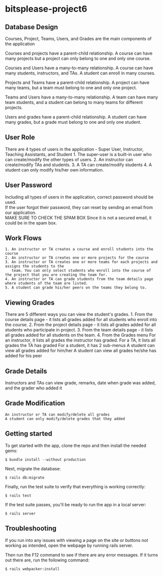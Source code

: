 # bitsplease-project6

## Database Design

Courses, Project, Teams, Users, and Grades are the main components of the application

Courses and projects have a parent-child relationship. A course can have many projects but a project 
can only belong to one and only one course.

Courses and Users have a many-to-many relationship. A course can have many students, instructors, and TAs. A student can enroll in many courses.

Projects and Teams have a parent-child relationship. A project can have many teams, but a team must belong to one and only one project.

Teams and Users have a many-to-many relationship. A team can have many team students, and a student can belong to many teams for different projects.

Users and grades have a parent-child relationship. A student can have many grades, but a grade must belong to one and only one student.

## User Role
There are 4 types of users in the application - Super User, Instructor, Teaching Assistants, and Student
    1. The super-user is a built-in user who can create/modify the other types of users.
    2. An instructor can create/modify TAs and students.
    3. A TA can create/modify students
    4. A student can only modify his/her own information.

## User Password
Including all types of users in the application, correct password should be used.  
If the user forgot their password, they can reset by sending an email from our application.  
MAKE SURE TO CHECK THE SPAM BOX
Since it is not a secured email, it could be in the spam box.  

## Work Flows
    1. An instructor or TA creates a course and enroll students into the course
    2. An instructor or TA creates one or more projects for the course
    3. An instructor or TA creates one or more teams for each projects and assigns the students to the
       team. You can only select students who enroll into the course of the project that you are creating the team for.
    4. An instructor or TA can grade students from the team details page where students of the team are listed.
    5. A student can grade his/her peers on the teams they belong to.

## Viewing Grades
There are 5 different ways you can view the student's grades.
    1. From the course details page - it lists all grades added for all students who enroll into the course.
    2. From the project details page - it lists all grades added for all students who participate in project.
    3. From the team details page - it lists all grades added for all students on the team.
    4. From the Grades menu
            For an instructor, it lists all grades the instructor has graded.
            For a TA, it lists all grades the TA has graded
            For a student, it has 2 sub-menus
                    A student can view all grades added for him/her
                    A student can view all grades he/she has added for his peer

## Grade Details 
Instructors and TAs can view grade, remarks, date when grade was added, and the grader who added it

## Grade Modification
    An instructor or TA can modify/delete all grades
    A student can only modify/delete grades that they added

## Getting started

To get started with the app, clone the repo and then install the needed gems:

```
$ bundle install --without production
```

Next, migrate the database:

```
$ rails db:migrate
```

Finally, run the test suite to verify that everything is working correctly:

```
$ rails test
```

If the test suite passes, you'll be ready to run the app in a local server:

```
$ rails server
```

## Troubleshooting
If you run into any issues with viewing a page on the site or buttons not working as intended, open the webpage by running rails server. 

Then run the F12 command to see if there are any error messages. If it turns out there are, run the foilowing command:

```
$ rails webpacker:install
```
